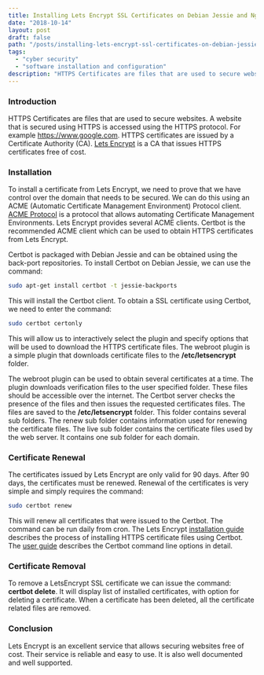 ```yaml
---
title: Installing Lets Encrypt SSL Certificates on Debian Jessie and Nginx
date: "2018-10-14"
layout: post
draft: false
path: "/posts/installing-lets-encrypt-ssl-certificates-on-debian-jessie-and-nginx"
tags:
  - "cyber security"
  - "software installation and configuration"
description: "HTTPS Certificates are files that are used to secure websites. A website that is secured using HTTPS is accessed using the HTTPS protocol. For example https://www.google.com. HTTPS certificates are issued by a Certificate Authority (CA). Lets Encrypt is a CA that issues HTTPS certificates free of cost."
---
```


### Introduction
HTTPS Certificates are files that are used to secure websites. A website that is secured using HTTPS is accessed using the HTTPS protocol. For example https://www.google.com. HTTPS certificates are issued by a Certificate Authority (CA). [Lets Encrypt](https://letsencrypt.org/getting-started/) is a CA that issues HTTPS certificates free of cost.

### Installation
To install a certificate from Lets Encrypt, we need to prove that we have control over the domain that needs to be secured. We can do this using an ACME (Automatic Certificate Management Environment) Protocol client. [ACME Protocol](https://ietf-wg-acme.github.io/acme/draft-ietf-acme-acme.html) is a protocol that allows automating Certificate Management Environments. Lets Encrypt provides several ACME clients. Certbot is the recommended ACME client which can be used to obtain HTTPS certificates from Lets Encrypt.

Certbot is packaged with Debian Jessie and can be obtained using the back-port repositories. To install Certbot on Debian Jessie, we can use the command:

```bash
sudo apt-get install certbot -t jessie-backports
```

This will install the Certbot client. To obtain a SSL certificate using Certbot, we need to enter the command:

```bash
sudo certbot certonly
```

This will allow us to interactively select the plugin and specify options that will be used to download the HTTPS certificate files. The webroot plugin is a simple plugin that downloads certificate files to the **/etc/letsencrypt** folder.

The webroot plugin can be used to obtain several certificates at a time. The plugin downloads verification files to the user specified folder. These files should be accessible over the internet. The Certbot server checks the presence of the files and then issues the requested certificates files. The files are saved to the **/etc/letsencrypt** folder. This folder contains several sub folders. The renew sub folder contains information used for renewing the certificate files. The live sub folder contains the certificate files used by the web server. It contains one sub folder for each domain.

### Certificate Renewal
The certificates issued by Lets Encrypt are only valid for 90 days. After 90 days, the certificates must be renewed. Renewal of the certificates is very simple and simply requires the command:

```bash
sudo certbot renew
```

This will renew all certificates that were issued to the Certbot. The command can be run daily from cron. The Lets Encrypt [installation guide](https://certbot.eff.org/#debianjessie-nginx) describes the process of installing HTTPS certificate files using Certbot. The [user guide](https://certbot.eff.org/docs/using.html#) describes the Certbot command line options in detail.

### Certificate Removal
To remove a LetsEncrypt SSL certificate we can issue the command: **certbot delete**. It will display list of installed certificates, with option for deleting a certificate. When a certificate has been deleted, all the certificate related files are removed.

### Conclusion
Lets Encrypt is an excellent service that allows securing websites free of cost. Their service is reliable and easy to use. It is also well documented and well supported.
